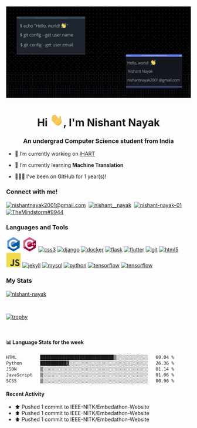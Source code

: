 ![Header Image](/assets/github-header.png)
<h1 align="center">Hi <img src="assets/wave.gif" alt="wave" height="35em">, I'm Nishant Nayak</h1>
<h3 align="center">An undergrad Computer Science student from India</h3>

- 🔭 I’m currently working on [iHART](https://github.com/iHART-NITK)

- 🌱 I’m currently learning **Machine Translation**

- 🙋🏽‍♂️ I've been on GitHub for 1 year(s)!

### Connect with me!

<a href="mailto:nishantnayak2001@gmail.com?subject=[GitHub Profile]: " target="blank"><img align="center" src="https://www.vectorlogo.zone/logos/gmail/gmail-icon.svg" alt="nishantnayak2001@gmail.com" height="30" /></a>&nbsp;
<a href="https://twitter.com/nishant__nayak" target="blank"><img align="center" src="https://www.vectorlogo.zone/logos/twitter/twitter-official.svg" alt="nishant__nayak" height="30" /></a>&nbsp;
<a href="https://linkedin.com/in/nishant-nayak-01" target="blank"><img align="center" src="https://www.vectorlogo.zone/logos/linkedin/linkedin-icon.svg" alt="nishant-nayak-01" height="30"/></a>&nbsp;
<a href="https://discord.com/users/294044235336908800" target="blank"><img align="center" src="https://www.vectorlogo.zone/logos/discordapp/discordapp-icon.svg" alt="TheMindstorm#9944" height="30" /></a>

### Languages and Tools

<a href="https://www.cprogramming.com/" target="_blank" rel="noreferrer"><img src="https://raw.githubusercontent.com/devicons/devicon/master/icons/c/c-original.svg" alt="c" width="40" height="40"/></a>
<a href="https://www.w3schools.com/cpp/" target="_blank" rel="noreferrer"><img src="https://raw.githubusercontent.com/devicons/devicon/master/icons/cplusplus/cplusplus-original.svg" alt="cplusplus" width="40" height="40"/></a>
<a href="https://www.w3schools.com/css/" target="_blank" rel="noreferrer"><img src="https://www.vectorlogo.zone/logos/w3_css/w3_css-icon.svg" alt="css3" width="40" height="40"/></a>
<a href="https://www.djangoproject.com/" target="_blank" rel="noreferrer"><img src="https://www.vectorlogo.zone/logos/djangoproject/djangoproject-icon.svg" alt="django" width="40" height="40"/></a>
<a href="https://www.docker.com/" target="_blank" rel="noreferrer"><img src="https://www.vectorlogo.zone/logos/docker/docker-icon.svg" alt="docker" width="40" height="40"/></a>
<a href="https://flask.palletsprojects.com/" target="_blank" rel="noreferrer"><img src="https://www.vectorlogo.zone/logos/pocoo_flask/pocoo_flask-icon.svg" alt="flask" width="40" height="40"/></a>
<a href="https://flutter.dev" target="_blank" rel="noreferrer"><img src="https://www.vectorlogo.zone/logos/flutterio/flutterio-icon.svg" alt="flutter" width="40" height="40"/></a>
<a href="https://git-scm.com/" target="_blank" rel="noreferrer"><img src="https://www.vectorlogo.zone/logos/git-scm/git-scm-icon.svg" alt="git" width="40" height="40"/></a>
<a href="https://www.w3.org/html/" target="_blank" rel="noreferrer"><img src="https://www.vectorlogo.zone/logos/w3_html5/w3_html5-icon.svg" alt="html5" width="40" height="40"/></a>
<a href="https://developer.mozilla.org/en-US/docs/Web/JavaScript" target="_blank" rel="noreferrer"><img src="https://raw.githubusercontent.com/devicons/devicon/master/icons/javascript/javascript-original.svg" alt="javascript" width="40" height="40"/></a>
<a href="https://jekyllrb.com/" target="_blank" rel="noreferrer"><img src="https://www.vectorlogo.zone/logos/jekyllrb/jekyllrb-icon.svg" alt="jekyll" width="40" height="40"/></a>
<a href="https://www.mysql.com/" target="_blank" rel="noreferrer"><img src="https://www.vectorlogo.zone/logos/mysql/mysql-ar21.svg" alt="mysql" width="70" height="40"/></a>
<a href="https://www.python.org" target="_blank" rel="noreferrer"><img src="https://www.vectorlogo.zone/logos/python/python-icon.svg" alt="python" width="40" height="40"/></a>
<a href="https://www.tensorflow.org" target="_blank" rel="noreferrer"><img src="https://www.vectorlogo.zone/logos/tensorflow/tensorflow-icon.svg" alt="tensorflow" width="40" height="40"/></a>
<a href="https://www.terraform.io" target="_blank" rel="noreferrer"><img src="https://www.vectorlogo.zone/logos/terraformio/terraformio-icon.svg" alt="tensorflow" width="40" height="40"/></a>

### My Stats

<a href="https://github.com/anuraghazra/github-readme-stats" target="_blank" rel="noreferrer"><img align="center" src="https://github-readme-stats.vercel.app/api?username=nishant-nayak&show_icons=true&locale=en&theme=github_dark&hide_border=true" alt="nishant-nayak" /></a>

<br>

[![trophy](https://github-profile-trophy.vercel.app/?username=nishant-nayak&no-bg=true&no-frame=true&theme=darkhub&rank=SECRET,SSS,SS,S,AAA,AA,A,B,C&margin-w=10)](https://github.com/ryo-ma/github-profile-trophy)

<br>

#### 📊 Language Stats for the week

<!--START_SECTION:waka-->
```text
HTML         ████████████████████████████▒░░░░░░░░░░░░   69.04 % 
Python       ██████████▓░░░░░░░░░░░░░░░░░░░░░░░░░░░░░░   26.36 % 
JSON         ▒░░░░░░░░░░░░░░░░░░░░░░░░░░░░░░░░░░░░░░░░   01.14 % 
JavaScript   ▒░░░░░░░░░░░░░░░░░░░░░░░░░░░░░░░░░░░░░░░░   01.06 % 
SCSS         ▒░░░░░░░░░░░░░░░░░░░░░░░░░░░░░░░░░░░░░░░░   00.96 % 
```
<!--END_SECTION:waka-->

#### Recent Activity

* ⬆️ Pushed 1 commit to IEEE-NITK/Embedathon-Website
* ⬆️ Pushed 1 commit to IEEE-NITK/Embedathon-Website
* ⬆️ Pushed 1 commit to IEEE-NITK/Embedathon-Website
